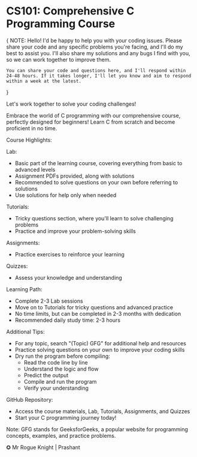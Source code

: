 # CS101: Comprehensive C Programming Course

{
    NOTE: Hello! I'd be happy to help you with your coding issues. Please share your code and any specific problems you're facing, and I'll do my best to assist you. I'll also share my solutions and any bugs I find with you, so we can work together to improve them.

    You can share your code and questions here, and I'll respond within 24-48 hours. If it takes longer, I'll let you know and aim to respond within a week at the latest.
}

Let's work together to solve your coding challenges!

Embrace the world of C programming with our comprehensive course, perfectly designed for beginners! Learn C from scratch and become proficient in no time.

Course Highlights:

Lab:

- Basic part of the learning course, covering everything from basic to advanced levels
- Assignment PDFs provided, along with solutions
- Recommended to solve questions on your own before referring to solutions
- Use solutions for help only when needed

Tutorials:

- Tricky questions section, where you'll learn to solve challenging problems
- Practice and improve your problem-solving skills

Assignments:

- Practice exercises to reinforce your learning

Quizzes:

- Assess your knowledge and understanding

Learning Path:

- Complete 2-3 Lab sessions
- Move on to Tutorials for tricky questions and advanced practice
- No time limits, but can be completed in 2-3 months with dedication
- Recommended daily study time: 2-3 hours

Additional Tips:

- For any topic, search "(Topic) GFG" for additional help and resources
- Practice solving questions on your own to improve your coding skills
- Dry run the program before compiling:
    - Read the code line by line
    - Understand the logic and flow
    - Predict the output
    - Compile and run the program
    - Verify your understanding

GitHub Repository:

- Access the course materials, Lab, Tutorials, Assignments, and Quizzes
- Start your C programming journey today!

Note: GFG stands for GeeksforGeeks, a popular website for programming concepts, examples, and practice problems.

✪ Mr Rogue Knight | Prashant 
